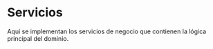 # Servicios

Aquí se implementan los servicios de negocio que contienen la lógica principal del dominio. 